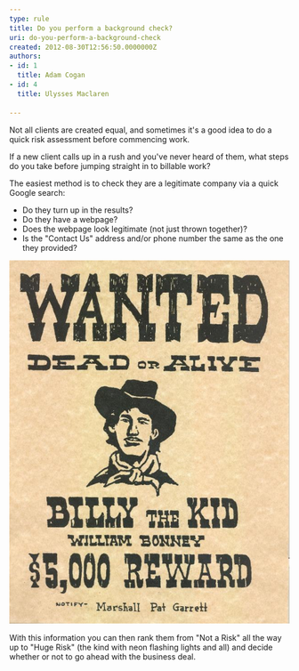 ```yaml
---
type: rule
title: Do you perform a background check?
uri: do-you-perform-a-background-check
created: 2012-08-30T12:56:50.0000000Z
authors:
- id: 1
  title: Adam Cogan
- id: 4
  title: Ulysses Maclaren

---
```


Not all clients are created equal, and sometimes it's a good idea to do a quick risk assessment before commencing work.

If a new client calls up in a rush and you've never heard of them, what steps do you take before jumping straight in to billable work?

The easiest method is to check they are a legitimate company via a quick Google search:
 
- Do they turn up in the results?
- Do they have a webpage?
- Does the webpage look legitimate (not just thrown together)?
- Is the "Contact Us" address and/or phone number the same as the one they provided?


![ Make sure you know who you're going into business with](Wanted-Poster.jpg)


With this information you can then rank them from "Not a Risk" all the way up to "Huge Risk" (the kind with neon flashing lights and all) and decide whether or not to go ahead with the business deal.
